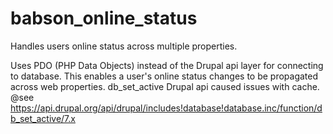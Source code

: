 # babson_online_status
Handles users online status across multiple properties.

Uses PDO (PHP Data Objects) instead of the Drupal api layer for connecting to database.
This enables a user's online status changes to be propagated across web properties.
db_set_active Drupal api caused issues with cache.
@see https://api.drupal.org/api/drupal/includes!database!database.inc/function/db_set_active/7.x
